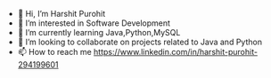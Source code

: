 - 👋 Hi, I’m Harshit Purohit
- 👀 I’m interested in Software Development
- 🌱 I’m currently learning Java,Python,MySQL
- 💞️ I’m looking to collaborate on projects related to Java and Python
- 📫 How to reach me https://www.linkedin.com/in/harshit-purohit-294199601

<!---
Harry2904/Harry2904 is a ✨ special ✨ repository because its `README.md` (this file) appears on your GitHub profile.
You can click the Preview link to take a look at your changes.
--->

